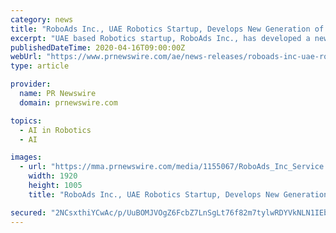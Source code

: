 ```yaml
---
category: news
title: "RoboAds Inc., UAE Robotics Startup, Develops New Generation of Service Robots to Aid Medical and Security Staff on Coronavirus Frontline"
excerpt: "UAE based Robotics startup, RoboAds Inc., has developed a new generation of telepresence robots to aid healthcare and security staff on"
publishedDateTime: 2020-04-16T09:00:00Z
webUrl: "https://www.prnewswire.com/ae/news-releases/roboads-inc-uae-robotics-startup-develops-new-generation-of-service-robots-to-aid-medical-and-security-staff-on-coronavirus-frontline-301041045.html"
type: article

provider:
  name: PR Newswire
  domain: prnewswire.com

topics:
  - AI in Robotics
  - AI

images:
  - url: "https://mma.prnewswire.com/media/1155067/RoboAds_Inc_Service.jpg?p=facebook"
    width: 1920
    height: 1005
    title: "RoboAds Inc., UAE Robotics Startup, Develops New Generation of Service Robots to Aid Medical and Security Staff on Coronavirus Frontline"

secured: "2NCsxthiYCwAc/p/UuBOMJVOgZ6FcbZ7LnSgLt76f82m7tylwRDYVkNLN1IEbuZYrN/VqsVZLGAL8O6A8lD1JUTzs99C2xIHGa1KjmF915fijJ2s1DUpiJp9E7mpF9sJ9K9Q4ZkC5g59hCo/xNPl7bIAz3UPEoJvc65MLMKPB0VBPe4ZNuMfSlyCP9bZ8XrsTfej1sDP/e7M/9FzH3leF0804Np50WcUxnS3O2SAuQE0elmDMBfIPMkKw9lP4dJe+O0Ef/x94ATmnOspc4x1zHoSFh3gyxvD1D3TIP7e0S+TDbzTncyLKAIuz2sfeZcf;cTMwoaKgCW0YZq7KNhl1KQ=="
---
```


